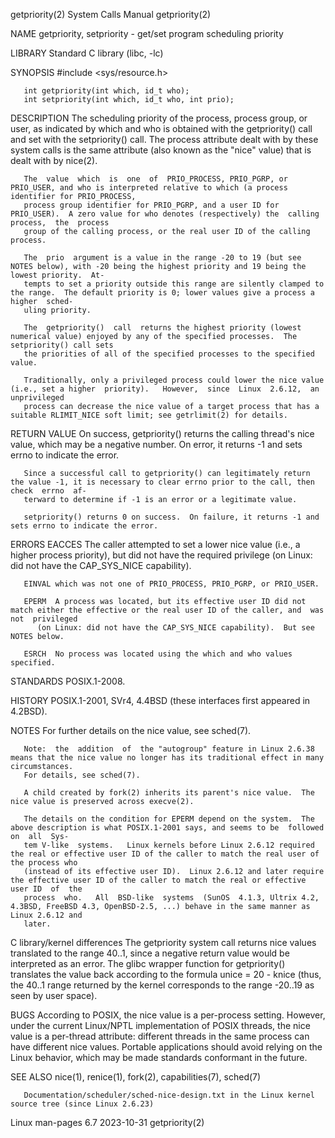 getpriority(2)							      System Calls Manual							getpriority(2)

NAME
       getpriority, setpriority - get/set program scheduling priority

LIBRARY
       Standard C library (libc, -lc)

SYNOPSIS
       #include <sys/resource.h>

       int getpriority(int which, id_t who);
       int setpriority(int which, id_t who, int prio);

DESCRIPTION
       The  scheduling priority of the process, process group, or user, as indicated by which and who is obtained with the getpriority() call and set with the
       setpriority() call.  The process attribute dealt with by these system calls is the same attribute (also known as the "nice" value) that is  dealt  with
       by nice(2).

       The  value  which  is  one  of  PRIO_PROCESS, PRIO_PGRP, or PRIO_USER, and who is interpreted relative to which (a process identifier for PRIO_PROCESS,
       process group identifier for PRIO_PGRP, and a user ID for PRIO_USER).  A zero value for who denotes (respectively) the  calling	process,  the  process
       group of the calling process, or the real user ID of the calling process.

       The  prio  argument is a value in the range -20 to 19 (but see NOTES below), with -20 being the highest priority and 19 being the lowest priority.  At‐
       tempts to set a priority outside this range are silently clamped to the range.  The default priority is 0; lower values give a process a higher	sched‐
       uling priority.

       The  getpriority()  call	 returns the highest priority (lowest numerical value) enjoyed by any of the specified processes.  The setpriority() call sets
       the priorities of all of the specified processes to the specified value.

       Traditionally, only a privileged process could lower the nice value (i.e., set a higher	priority).   However,  since  Linux  2.6.12,  an  unprivileged
       process can decrease the nice value of a target process that has a suitable RLIMIT_NICE soft limit; see getrlimit(2) for details.

RETURN VALUE
       On  success, getpriority() returns the calling thread's nice value, which may be a negative number.  On error, it returns -1 and sets errno to indicate
       the error.

       Since a successful call to getpriority() can legitimately return the value -1, it is necessary to clear errno prior to the call, then check  errno  af‐
       terward to determine if -1 is an error or a legitimate value.

       setpriority() returns 0 on success.  On failure, it returns -1 and sets errno to indicate the error.

ERRORS
       EACCES The  caller  attempted  to  set a lower nice value (i.e., a higher process priority), but did not have the required privilege (on Linux: did not
	      have the CAP_SYS_NICE capability).

       EINVAL which was not one of PRIO_PROCESS, PRIO_PGRP, or PRIO_USER.

       EPERM  A process was located, but its effective user ID did not match either the effective or the real user ID of the caller, and  was  not  privileged
	      (on Linux: did not have the CAP_SYS_NICE capability).  But see NOTES below.

       ESRCH  No process was located using the which and who values specified.

STANDARDS
       POSIX.1-2008.

HISTORY
       POSIX.1-2001, SVr4, 4.4BSD (these interfaces first appeared in 4.2BSD).

NOTES
       For further details on the nice value, see sched(7).

       Note:  the  addition  of	 the "autogroup" feature in Linux 2.6.38 means that the nice value no longer has its traditional effect in many circumstances.
       For details, see sched(7).

       A child created by fork(2) inherits its parent's nice value.  The nice value is preserved across execve(2).

       The details on the condition for EPERM depend on the system.  The above description is what POSIX.1-2001 says, and seems to be  followed	 on  all  Sys‐
       tem V-like  systems.   Linux kernels before Linux 2.6.12 required the real or effective user ID of the caller to match the real user of the process who
       (instead of its effective user ID).  Linux 2.6.12 and later require the effective user ID of the caller to match the real or effective user ID  of  the
       process	who.   All  BSD-like  systems  (SunOS  4.1.3, Ultrix 4.2, 4.3BSD, FreeBSD 4.3, OpenBSD-2.5, ...) behave in the same manner as Linux 2.6.12 and
       later.

   C library/kernel differences
       The getpriority system call returns nice values translated to the range 40..1, since a negative return value would be interpreted  as  an  error.   The
       glibc  wrapper  function for getpriority() translates the value back according to the formula unice = 20 - knice (thus, the 40..1 range returned by the
       kernel corresponds to the range -20..19 as seen by user space).

BUGS
       According to POSIX, the nice value is a per-process setting.  However, under the current Linux/NPTL implementation of POSIX threads, the nice value  is
       a  per-thread attribute: different threads in the same process can have different nice values.  Portable applications should avoid relying on the Linux
       behavior, which may be made standards conformant in the future.

SEE ALSO
       nice(1), renice(1), fork(2), capabilities(7), sched(7)

       Documentation/scheduler/sched-nice-design.txt in the Linux kernel source tree (since Linux 2.6.23)

Linux man-pages 6.7							  2023-10-31								getpriority(2)
